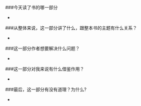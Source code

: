 ###今天读了书的哪一部分

+ 

###从整体来说，这一部分讲了什么，跟整本书的主题有什么关系？

+ 

###这一部分作者想要解决什么问题？

+ 


###这一部分对我来说有什么借鉴作用？

+ 


###最后，这一部分有没有道理？为什么?

+ 
